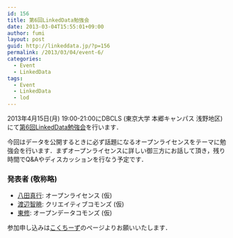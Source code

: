 ```yaml
---
id: 156
title: 第6回LinkedData勉強会
date: 2013-03-04T15:55:01+09:00
author: fumi
layout: post
guid: http://linkeddata.jp/?p=156
permalink: /2013/03/04/event-6/
categories:
  - Event
  - LinkedData
tags:
  - Event
  - LinkedData
  - lod
---
```


2013年4月15日(月) 19:00-21:00にDBCLS (東京大学 本郷キャンパス 浅野地区)にて[第6回LinkedData勉強会](http://kokucheese.com/event/index/78993/)を行います．

今回はデータを公開するときに必ず話題になるオープンライセンスをテーマに勉強会を行います．まずオープンライセンスに詳しい御三方にお話して頂き，残り時間でQ&Aやディスカッションを行なう予定です．

### 発表者 (敬称略)

  * [八田真行](https://twitter.com/mhatta): オープンライセンス (仮)
  * [渡辺智暁](https://twitter.com/wata_tomo): クリエイティブコモンズ (仮)
  * [東修](https://twitter.com/higa4): オープンデータコモンズ (仮)

参加申し込みは[こくちーず](http://kokucheese.com/event/index/78993/)のページよりお願いいたします．
